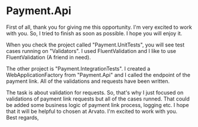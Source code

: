 # Payment.Api

First of all, thank you for giving me this opportunity. I'm very excited to work with you. So, I tried to finish as soon as possible. I hope you will enjoy it.

When you check the project called "Payment.UnitTests", you will see test cases running on "Validators". I used FluentValidation and I like to use FluentValidation (A friend in need).

The other project is "Payment.IntegrationTests". I created a WebApplicationFactory from "Payment.Api" and I called the endpoint of the payment link. All of the validations and requests have been written.

The task is about validation for requests. So, that's why I just focused on validations of payment link requests but all of the cases runned. That could be added some business logic of payment link process, logging etc. I hope that it will be helpful to chosen at Arvato. I'm excited to work with you.
Best regards,